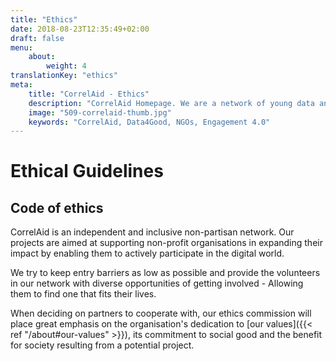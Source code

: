```yaml
---
title: "Ethics"
date: 2018-08-23T12:35:49+02:00
draft: false
menu: 
    about:
        weight: 4
translationKey: "ethics"
meta:
    title: "CorrelAid - Ethics"
    description: "CorrelAid Homepage. We are a network of young data analysts that wants to change the world with a more inclusive, integrated and innovative approach to data analysis."
    image: "509-correlaid-thumb.jpg"
    keywords: "CorrelAid, Data4Good, NGOs, Engagement 4.0"
---
```


# Ethical Guidelines

## Code of ethics

CorrelAid is an independent and inclusive non-partisan network. Our projects are aimed at supporting non-profit organisations in expanding their impact by enabling them to actively participate in the digital world.

We try to keep entry barriers as low as possible and provide the volunteers in our network with diverse opportunities of getting involved - Allowing them to find one that fits their lives.

When deciding on partners to cooperate with, our ethics commission will place great emphasis on the organisation's dedication to [our values]({{< ref "/about#our-values" >}}), its commitment to social good and the benefit for society resulting from a potential project. 